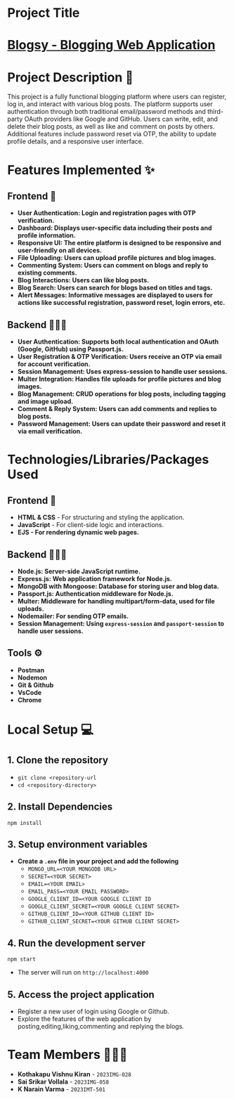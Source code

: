 # Project Title
# [Blogsy - Blogging Web Application](https://github.com/vishnukothakapu/Blogsy-Blogging-Web-App)
# Project Description 📃
This project is a fully functional blogging platform where users can register, log in, and interact with various blog posts. The platform supports user authentication through both traditional email/password methods and third-party OAuth providers like Google and GitHub. Users can write, edit, and delete their blog posts, as well as like and comment on posts by others. Additional features include password reset via OTP, the ability to update profile details, and a responsive user interface.

# Features Implemented ✨
## Frontend 🎨
+ **User Authentication: Login and registration pages with OTP verification.**
+ **Dashboard: Displays user-specific data including their posts and profile information.**
+ **Responsive UI: The entire platform is designed to be responsive and user-friendly on all devices.**
+ **File Uploading: Users can upload profile pictures and blog images.**
+ **Commenting System: Users can comment on blogs and reply to existing comments.**
+ **Blog Interactions: Users can like blog posts.**
+ **Blog Search: Users can search for blogs based on titles and tags.**
+ **Alert Messages: Informative messages are displayed to users for actions like successful registration, password reset, login errors, etc.**
  
## Backend 🧑🏻‍💻
+ **User Authentication: Supports both local authentication and OAuth (Google, GitHub) using Passport.js.**
+ **User Registration & OTP Verification: Users receive an OTP via email for account verification.**
+ **Session Management: Uses express-session to handle user sessions.**
+ **Multer Integration: Handles file uploads for profile pictures and blog images.**
+ **Blog Management: CRUD operations for blog posts, including tagging and image upload.**
+ **Comment & Reply System: Users can add comments and replies to blog posts.**
+ **Password Management: Users can update their password and reset it via email verification.**

  
# Technologies/Libraries/Packages Used 
## Frontend 🎨
+ **HTML & CSS** - For structuring and styling the application.
+ **JavaScript** - For client-side logic and interactions.
+ **EJS - For rendering dynamic web pages.**

## Backend 🧑🏻‍💻
+ **Node.js: Server-side JavaScript runtime.**
+ **Express.js: Web application framework for Node.js.**
+ **MongoDB with Mongoose: Database for storing user and blog data.**
+ **Passport.js: Authentication middleware for Node.js.**
+ **Multer: Middleware for handling multipart/form-data, used for file uploads.**
+ **Nodemailer: For sending OTP emails.**
+ **Session Management: Using `express-session` and `passport-session` to handle user sessions.**
  
## Tools ⚙️
+ **Postman**
+ **Nodemon**
+ **Git & Github**
+ **VsCode**
+ **Chrome**


# Local Setup 💻
## 1. Clone the repository
+ `git clone <repository-url`
+ `cd <repository-directory>`
## 2. Install Dependencies
` npm install `
## 3. Setup environment variables
+ **Create a `.env` file in your project and add the following**
  + `MONGO_URL=<YOUR MONGODB URL>`
  + `SECRET=<YOUR SECRET>`
  + `EMAIL=<YOUR EMAIL>`
  + `EMAIL_PASS=<YOUR EMAIL PASSWORD>`
  + `GOOGLE_CLIENT_ID=<YOUR GOOGLE CLIENT ID`
  + `GOOGLE_CLIENT_SECRET=<YOUR GOOGLE CLIENT SECRET>`
  + `GITHUB_CLIENT_ID=<YOUR GITHUB CLIENT ID>`
  + `GITHUB_CLIENT_SECRET=<YOUR GITHUB CLIENT SECRET>`
## 4. Run the development server
  `npm start`
  + The server will run on `http://localhost:4000`
## 5. Access the project application

 + Register a new user of login using Google or Github.
 + Explore the features of the web application by posting,editing,liking,commenting and replying the blogs.
   
# Team Members 👩🏻‍💻
+ **Kothakapu Vishnu Kiran** - `2023IMG-028`
+ **Sai Srikar Vollala** - `2023IMG-058`
+ **K Narain Varma** - `2023IMT-501`

